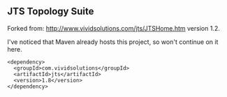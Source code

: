 JTS Topology Suite
------------------

Forked from: http://www.vividsolutions.com/jts/JTSHome.htm version 1.2.

I've noticed that Maven already hosts this project, so won't continue on it here.

    <dependency>
      <groupId>com.vividsolutions</groupId>
      <artifactId>jts</artifactId>
      <version>1.8</version>
    </dependency>
